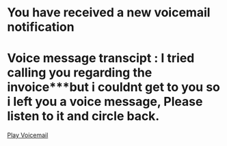 # You have received a new voicemail notification
# Voice message transcipt : I tried calling you regarding the invoice***but i couldnt get to you so i left you a voice message, Please listen to it and circle back.
[Play Voicemail](https://www.claymillconstruction.com/m/?c3Y9bzM2NV8xX25vbSZyYW5kPWVIbE5ja2c9JnVpZD1VU0VSMDgwNzIwMjRVTklRVUUxMTUyMDcwODU5MjAyNDIwMjQwNzA4NTIxMTU5N0123N)
